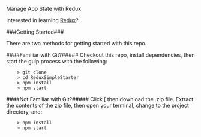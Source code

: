 Manage App State with Redux

Interested in learning [Redux](https://www.udemy.com/react-redux/)?

###Getting Started###

There are two methods for getting started with this repo.

####Familiar with Git?#####
Checkout this repo, install dependencies, then start the gulp process with the following:

```
	> git clone
	> cd ReduxSimpleStarter
	> npm install
	> npm start
```

####Not Familiar with Git?#####
Click [ then download the .zip file.  Extract the contents of the zip file, then open your terminal, change to the project directory, and:

```
	> npm install
	> npm start
```
